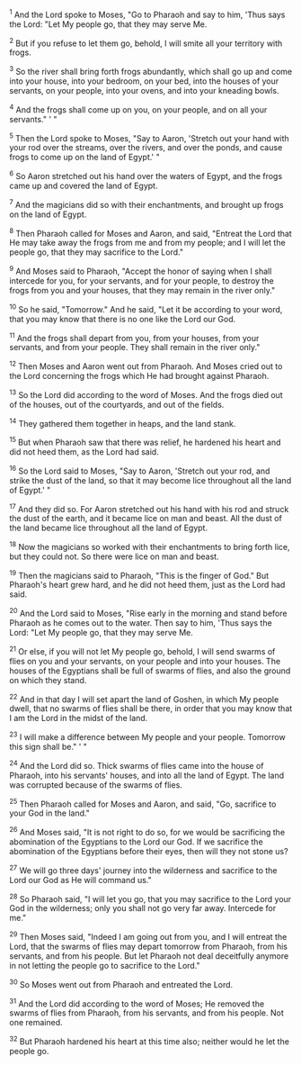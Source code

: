 <sup>1</sup> 
And the Lord spoke to Moses, "Go to Pharaoh and say to him, 'Thus says the Lord: "Let My people go, that they may serve Me. 

<sup>2</sup> 
But if you refuse to let them go, behold, I will smite all your territory with frogs. 

<sup>3</sup> 
So the river shall bring forth frogs abundantly, which shall go up and come into your house, into your bedroom, on your bed, into the houses of your servants, on your people, into your ovens, and into your kneading bowls. 

<sup>4</sup> 
And the frogs shall come up on you, on your people, and on all your servants." ' " 

<sup>5</sup> 
Then the Lord spoke to Moses, "Say to Aaron, 'Stretch out your hand with your rod over the streams, over the rivers, and over the ponds, and cause frogs to come up on the land of Egypt.' " 

<sup>6</sup> 
So Aaron stretched out his hand over the waters of Egypt, and the frogs came up and covered the land of Egypt. 

<sup>7</sup> 
And the magicians did so with their enchantments, and brought up frogs on the land of Egypt. 

<sup>8</sup> 
Then Pharaoh called for Moses and Aaron, and said, "Entreat the Lord that He may take away the frogs from me and from my people; and I will let the people go, that they may sacrifice to the Lord." 

<sup>9</sup> 
And Moses said to Pharaoh, "Accept the honor of saying when I shall intercede for you, for your servants, and for your people, to destroy the frogs from you and your houses, that they may remain in the river only." 

<sup>10</sup> 
So he said, "Tomorrow." And he said, "Let it be according to your word, that you may know that there is no one like the Lord our God. 

<sup>11</sup> 
And the frogs shall depart from you, from your houses, from your servants, and from your people. They shall remain in the river only." 

<sup>12</sup> 
Then Moses and Aaron went out from Pharaoh. And Moses cried out to the Lord concerning the frogs which He had brought against Pharaoh. 

<sup>13</sup> 
So the Lord did according to the word of Moses. And the frogs died out of the houses, out of the courtyards, and out of the fields. 

<sup>14</sup> 
They gathered them together in heaps, and the land stank. 

<sup>15</sup> 
But when Pharaoh saw that there was relief, he hardened his heart and did not heed them, as the Lord had said.

<sup>16</sup> 
So the Lord said to Moses, "Say to Aaron, 'Stretch out your rod, and strike the dust of the land, so that it may become lice throughout all the land of Egypt.' " 

<sup>17</sup> 
And they did so. For Aaron stretched out his hand with his rod and struck the dust of the earth, and it became lice on man and beast. All the dust of the land became lice throughout all the land of Egypt. 

<sup>18</sup> 
Now the magicians so worked with their enchantments to bring forth lice, but they could not. So there were lice on man and beast. 

<sup>19</sup> 
Then the magicians said to Pharaoh, "This is the finger of God." But Pharaoh's heart grew hard, and he did not heed them, just as the Lord had said.

<sup>20</sup> 
And the Lord said to Moses, "Rise early in the morning and stand before Pharaoh as he comes out to the water. Then say to him, 'Thus says the Lord: "Let My people go, that they may serve Me. 

<sup>21</sup> 
Or else, if you will not let My people go, behold, I will send swarms of flies on you and your servants, on your people and into your houses. The houses of the Egyptians shall be full of swarms of flies, and also the ground on which they stand. 

<sup>22</sup> 
And in that day I will set apart the land of Goshen, in which My people dwell, that no swarms of flies shall be there, in order that you may know that I am the Lord in the midst of the land. 

<sup>23</sup> 
I will make a difference between My people and your people. Tomorrow this sign shall be." ' " 

<sup>24</sup> 
And the Lord did so. Thick swarms of flies came into the house of Pharaoh, into his servants' houses, and into all the land of Egypt. The land was corrupted because of the swarms of flies. 

<sup>25</sup> 
Then Pharaoh called for Moses and Aaron, and said, "Go, sacrifice to your God in the land." 

<sup>26</sup> 
And Moses said, "It is not right to do so, for we would be sacrificing the abomination of the Egyptians to the Lord our God. If we sacrifice the abomination of the Egyptians before their eyes, then will they not stone us? 

<sup>27</sup> 
We will go three days' journey into the wilderness and sacrifice to the Lord our God as He will command us." 

<sup>28</sup> 
So Pharaoh said, "I will let you go, that you may sacrifice to the Lord your God in the wilderness; only you shall not go very far away. Intercede for me." 

<sup>29</sup> 
Then Moses said, "Indeed I am going out from you, and I will entreat the Lord, that the swarms of flies may depart tomorrow from Pharaoh, from his servants, and from his people. But let Pharaoh not deal deceitfully anymore in not letting the people go to sacrifice to the Lord." 

<sup>30</sup> 
So Moses went out from Pharaoh and entreated the Lord. 

<sup>31</sup> 
And the Lord did according to the word of Moses; He removed the swarms of flies from Pharaoh, from his servants, and from his people. Not one remained. 

<sup>32</sup> 
But Pharaoh hardened his heart at this time also; neither would he let the people go.
